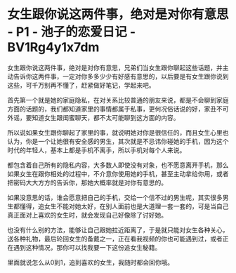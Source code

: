 # 女生跟你说这两件事，绝对是对你有意思 - P1 - 池子的恋爱日记 - BV1Rg4y1x7dm

女生跟你说这两件事，绝对是对你有意思，兄弟们当女生跟你聊起这些话题，并主动告诉你这两件事，一定对你多多少少有好感有意思的，以后要是有女生跟你说到这些，可千万别再不懂了，赶紧做好笔记，学起来吧。

首先第一个就是她的家庭隐私，在对关系比较普通的朋友来说，都是不会聊到家庭方面的话题的，我们都知道家里的事情都属于私事，更何况俗话说的好，家丑不可外谣，要知道女生跟闺蜜聊天，都不太可能聊到这方面的内容。

所以说如果女生跟你聊起了家里的事，就说明她对你是很信任的，而且女生心里也认为，你是一个让她很有安全感的男生，其次就是不忌讳你碰她的手机，因为这个时代的年轻人，基本上都是手机不离手，所以手机对每个人来说。

都包含着自己所有的隐私内容，大多数人即使没有对象，也不愿意离开手机，那么如果女生在跟你相处的过程中，不介意你使用她的手机，甚至主动拿给你用，或者把密码大大方方的告诉你，那她大概率就是对你有意思的。

如果没意思的话，谁会愿意把自己的手机，交给一个信不过的男生呢，其实很多男生都懂得，追女生不能对她太好，在别人面前也是大道理一套一套的，可是当自己真正面对上喜欢的女生时，就会发现自己好像除了讨好她。

也没有什么别的方法，能够让自己跟她拉近距离了，于是就只能对女生各种关心，送各种礼物，最后轮回女生的备戴之一，正在看我视频的你也可能遇到过，或者正在遇到这种情况，那你可以找我要一下这份追女生秘籍。

里面就说怎么从0到1，追到喜欢的女生，我随时都会回你哦。